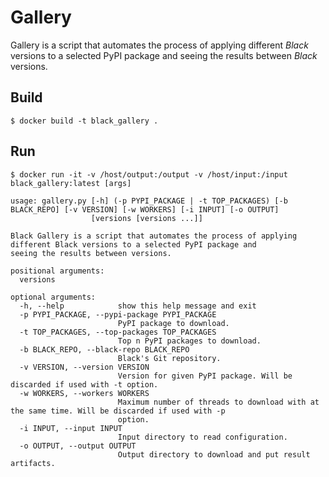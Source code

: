 # Gallery 
 
Gallery is a script that automates the process of applying different _Black_ versions to 
a selected PyPI package and seeing the results between _Black_ versions. 
 
## Build 
 
```console 
$ docker build -t black_gallery . 
``` 
 
## Run 
 
```console 
$ docker run -it -v /host/output:/output -v /host/input:/input black_gallery:latest [args] 
``` 
 
``` 
usage: gallery.py [-h] (-p PYPI_PACKAGE | -t TOP_PACKAGES) [-b BLACK_REPO] [-v VERSION] [-w WORKERS] [-i INPUT] [-o OUTPUT] 
                  [versions [versions ...]] 
 
Black Gallery is a script that automates the process of applying different Black versions to a selected PyPI package and 
seeing the results between versions. 
 
positional arguments: 
  versions 
 
optional arguments: 
  -h, --help            show this help message and exit 
  -p PYPI_PACKAGE, --pypi-package PYPI_PACKAGE 
                        PyPI package to download. 
  -t TOP_PACKAGES, --top-packages TOP_PACKAGES 
                        Top n PyPI packages to download. 
  -b BLACK_REPO, --black-repo BLACK_REPO 
                        Black's Git repository. 
  -v VERSION, --version VERSION 
                        Version for given PyPI package. Will be discarded if used with -t option. 
  -w WORKERS, --workers WORKERS 
                        Maximum number of threads to download with at the same time. Will be discarded if used with -p 
                        option. 
  -i INPUT, --input INPUT 
                        Input directory to read configuration. 
  -o OUTPUT, --output OUTPUT 
                        Output directory to download and put result artifacts. 
``` 
                                                                                                                                                                                                                                                                                                                                                                                                                                             
